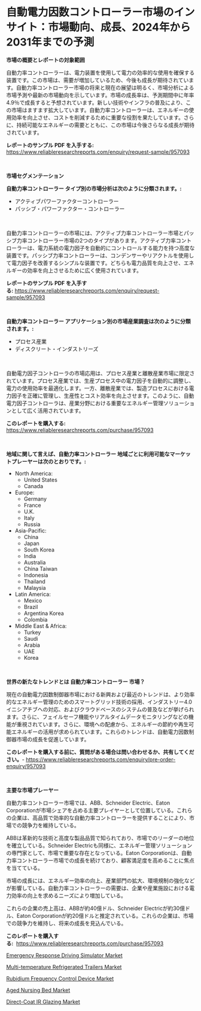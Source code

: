 <p><h1>自動電力因数コントローラー市場のインサイト：市場動向、成長、2024年から2031年までの予測</h1></p><p><strong>市場の概要とレポートの対象範囲</strong></p>
<p><p>自動力率コントローラーは、電力装置を使用して電力の効率的な使用を確保する装置です。この市場は、需要が増加しているため、今後も成長が期待されています。自動力率コントローラー市場の将来と現在の展望は明るく、市場分析による市場予測や最新の市場動向を示しています。市場の成長率は、予測期間中に年率4.9％で成長すると予想されています。新しい技術やインフラの普及により、この市場はますます拡大しています。自動力率コントローラーは、エネルギーの使用効率を向上させ、コストを削減するために重要な役割を果たしています。さらに、持続可能なエネルギーの需要とともに、この市場は今後さらなる成長が期待されています。</p></p>
<p><strong>レポートのサンプル PDF を入手する:</strong> <a href="https://www.reliableresearchreports.com/enquiry/request-sample/957093">https://www.reliableresearchreports.com/enquiry/request-sample/957093</a></p>
<p>&nbsp;</p>
<p><strong>市場セグメンテーション</strong></p>
<p><strong>自動力率コントローラー タイプ別の市場分析は次のように分類されます。:</strong></p>
<p><ul><li>アクティブパワーファクターコントローラー</li><li>パッシブ・パワーファクター・コントローラー</li></ul></p>
<p>&nbsp;</p>
<p><p>自動力率コントローラーの市場には、アクティブ力率コントローラー市場とパッシブ力率コントローラー市場の2つのタイプがあります。アクティブ力率コントローラーは、電力系統の電力因子を自動的にコントロールする能力を持つ高度な装置です。パッシブ力率コントローラーは、コンデンサーやリアクトルを使用して電力因子を改善するシンプルな装置です。どちらも電力品質を向上させ、エネルギーの効率を向上させるために広く使用されています。</p></p>
<p><strong>レポートのサンプル PDF を入手する:</strong>&nbsp;<a href="https://www.reliableresearchreports.com/enquiry/request-sample/957093">https://www.reliableresearchreports.com/enquiry/request-sample/957093</a></p>
<p>&nbsp;</p>
<p><strong> 自動力率コントローラー アプリケーション別の市場産業調査は次のように分類されます。:</strong></p>
<p><ul><li>プロセス産業</li><li>ディスクリート・インダストリーズ</li></ul></p>
<p>&nbsp;</p>
<p><p>自動電力因子コントローラの市場応用は、プロセス産業と離散産業市場に限定されています。プロセス産業では、生産プロセス中の電力因子を自動的に調整し、電力の使用効率を最適化します。一方、離散産業では、製造プロセスにおける電力因子を正確に管理し、生産性とコスト効率を向上させます。このように、自動電力因子コントローラは、産業分野における重要なエネルギー管理ソリューションとして広く活用されています。</p></p>
<p><strong>このレポートを購入する:</strong>&nbsp; <a href="https://www.reliableresearchreports.com/purchase/957093">https://www.reliableresearchreports.com/purchase/957093</a></p>
<p>&nbsp;</p>
<p><strong>地域に関して言えば、自動力率コントローラー 地域ごとに利用可能なマーケットプレーヤーは次のとおりです。:</strong></p>
<p><ul>
    <li>
        North America:
        <ul>
            <li>United States</li>
            <li>Canada</li>
        </ul>
    </li>
    <li>
        Europe:
        <ul>
            <li>Germany</li>
            <li>France</li>
            <li>U.K.</li>
            <li>Italy</li>
            <li>Russia</li>
        </ul>
    </li>
    <li>
        Asia-Pacific:
        <ul>
            <li>China</li>
            <li>Japan</li>
            <li>South Korea</li>
            <li>India</li>
            <li>Australia</li>
            <li>China Taiwan</li>
            <li>Indonesia</li>
            <li>Thailand</li>
            <li>Malaysia</li>
        </ul>
    </li>
    <li>
        Latin America:
        <ul>
            <li>Mexico</li>
            <li>Brazil</li>
            <li>Argentina Korea</li>
            <li>Colombia</li>
        </ul>
    </li>
    <li>
        Middle East & Africa:
        <ul>
            <li>Turkey</li>
            <li>Saudi</li>
            <li>Arabia</li>
            <li>UAE</li>
            <li>Korea</li>
        </ul>
    </li>
    </ul></p>
<p>&nbsp;</p>
<p><strong>世界の新たなトレンドとは 自動力率コントローラー 市場？</strong></p>
<p><p>現在の自動電力因数制御器市場における新興および最近のトレンドは、より効率的なエネルギー管理のためのスマートグリッド技術の採用、インダストリー4.0イニシアチブへの対応、およびクラウドベースのシステムの普及などが挙げられます。さらに、フェイルセーフ機能やリアルタイムデータモニタリングなどの機能が重視されています。さらに、環境への配慮から、エネルギーの節約や再生可能エネルギーの活用が求められています。これらのトレンドは、自動電力因数制御器市場の成長を促進しています。</p></p>
<p><strong>このレポートを購入する前に、質問がある場合は問い合わせるか、共有してください。</strong>- <a href="https://www.reliableresearchreports.com/enquiry/pre-order-enquiry/957093">https://www.reliableresearchreports.com/enquiry/pre-order-enquiry/957093</a></p>
<p>&nbsp;</p>
<p><strong>主要な市場プレーヤー</strong></p>
<p><p>自動力率コントローラー市場では、ABB、Schneider Electric、Eaton Corporationが市場シェアを占める主要プレイヤーとして位置している。これらの企業は、高品質で効率的な自動力率コントローラーを提供することにより、市場での競争力を維持している。</p><p>ABBは革新的な技術と高度な製品品質で知られており、市場でのリーダーの地位を確立している。Schneider Electricも同様に、エネルギー管理ソリューションの専門家として、市場で重要な存在となっている。Eaton Corporationは、自動力率コントローラー市場での成長を続けており、顧客満足度を高めることに焦点を当てている。</p><p>市場の成長には、エネルギー効率の向上、産業部門の拡大、環境規制の強化などが影響している。自動力率コントローラーの需要は、企業や産業施設における電力効率の向上を求めるニーズにより増加している。</p><p>これらの企業の売上高は、ABBが約40億ドル、Schneider Electricが約30億ドル、Eaton Corporationが約20億ドルと推定されている。これらの企業は、市場での競争力を維持し、将来の成長を見込んでいる。</p></p>
<p><strong>このレポートを購入する:</strong>&nbsp;&nbsp;<a href="https://www.reliableresearchreports.com/purchase/957093">https://www.reliableresearchreports.com/purchase/957093</a></p>
<p><p><a href="https://glittery-fuchsia-86a.notion.site/Emergency-Response-Driving-Simulator-Market-A-Comprehensive-Report-of-its-Market-Share-Growth-Tre-9399d8fd139e49eb957568206e6d83c7">Emergency Response Driving Simulator Market</a></p><p><a href="https://acidic-farm-354.notion.site/Multi-temperature-Refrigerated-Trailers-Market-Size-Market-Share-and-Global-Market-Analysis-Report--25478f32e6eb409db1332d4d0637ac6c">Multi-temperature Refrigerated Trailers Market</a></p><p><a href="https://view.publitas.com/reportprime-1/rubidium-frequency-control-device-market-size-2024-2031-global-industrial-analysis-key-geographical-regions-market-share-top-key-players-product-types-and-forecast-research-report/">Rubidium Frequency Control Device Market</a></p><p><a href="https://acidic-farm-354.notion.site/Aged-Nursing-Bed-Market-Research-Report-Reveals-The-Latest-Trends-And-Opportunities-of-this-Market-f-8844a1f601344cd0ac79b981fe14d11a">Aged Nursing Bed Market</a></p><p><a href="https://view.publitas.com/reportprime-1/insights-into-direct-coat-ir-glazing-market-size-analysing-market-share-trends-and-growth-from-2024-to-2031/">Direct-Coat IR Glazing Market</a></p></p>